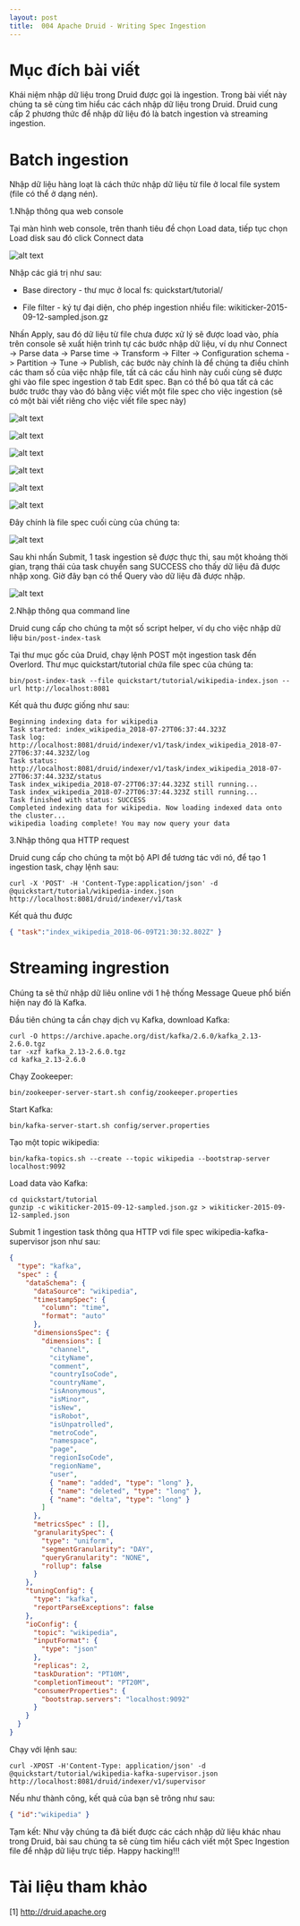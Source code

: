 ```yaml
---
layout: post
title:  004 Apache Druid - Writing Spec Ingestion
---
```

# Mục đích bài viết
Khái niệm nhập dữ liệu trong Druid được gọi là ingestion. Trong bài viết này chúng ta sẽ cùng tìm hiểu các cách nhập dữ liệu trong Druid.
Druid cung cấp 2 phương thức để nhập dữ liệu đó là batch ingestion và streaming ingestion.

# Batch ingestion
Nhập dữ liệu hàng loạt là cách thức nhập dữ liệu từ file ở local file system (file có thể ở dạng nén).

1.Nhập thông qua web console

Tại màn hình web console, trên thanh tiêu đề chọn Load data, tiếp tục chọn Load disk sau đó click Connect data

![alt text](https://druid.apache.org/docs/latest/assets/tutorial-batch-data-loader-01.png)

Nhập các giá trị như sau: 

- Base directory - thư mục ở local fs: quickstart/tutorial/

- File filter - ký tự đại diện, cho phép ingestion nhiều file: wikiticker-2015-09-12-sampled.json.gz

Nhấn Apply, sau đó dữ liệu từ file chưa được xử lý sẽ được load vào, phía trên console sẽ xuất hiện trình tự các bước nhập dữ liệu, ví dụ như Connect -> Parse data -> Parse time -> Transform -> Filter -> Configuration schema -> Partition -> Tune -> Publish, các bước này chính là để chúng ta điều chỉnh các tham số của việc nhập file, tất cả các cấu hình này cuối cùng sẽ được ghi vào file spec ingestion ở tab Edit spec. Bạn có thể bỏ qua tất cả các bước trước thay vào đó bằng việc viết một file spec cho việc ingestion (sẽ có một bài viết riêng cho việc viết file spec này)

![alt text](https://druid.apache.org/docs/latest/assets/tutorial-batch-data-loader-02.png)

![alt text](https://druid.apache.org/docs/latest/assets/tutorial-batch-data-loader-03.png)

![alt text](https://druid.apache.org/docs/latest/assets/tutorial-batch-data-loader-04.png)

![alt text](https://druid.apache.org/docs/latest/assets/tutorial-batch-data-loader-05.png)

![alt text](https://druid.apache.org/docs/latest/assets/tutorial-batch-data-loader-06.png)

![alt text](https://druid.apache.org/docs/latest/assets/tutorial-batch-data-loader-07.png)

Đây chính là file spec cuối cùng của chúng ta:

![alt text](https://druid.apache.org/docs/latest/assets/tutorial-batch-data-loader-08.png)

Sau khi nhấn Submit, 1 task ingestion sẽ được thực thi, sau một khoảng thời gian, trạng thái của task chuyển sang SUCCESS cho thấy dữ liệu đã được nhập xong. Giờ đây bạn có thể Query vào dữ liệu đã được nhập. 

![alt text](https://druid.apache.org/docs/latest/assets/tutorial-batch-data-loader-09.png)

2.Nhập thông qua command line

Druid cung cấp cho chúng ta một số script helper, ví dụ cho việc nhập dữ liệu <code>bin/post-index-task</code>

Tại thư mục gốc của Druid, chạy lệnh POST một ingestion task đến Overlord. Thư mục quickstart/tutorial chứa file spec của chúng ta:

```shell
bin/post-index-task --file quickstart/tutorial/wikipedia-index.json --url http://localhost:8081
```

Kết quả thu được giống như sau: 

```shell
Beginning indexing data for wikipedia
Task started: index_wikipedia_2018-07-27T06:37:44.323Z
Task log:     http://localhost:8081/druid/indexer/v1/task/index_wikipedia_2018-07-27T06:37:44.323Z/log
Task status:  http://localhost:8081/druid/indexer/v1/task/index_wikipedia_2018-07-27T06:37:44.323Z/status
Task index_wikipedia_2018-07-27T06:37:44.323Z still running...
Task index_wikipedia_2018-07-27T06:37:44.323Z still running...
Task finished with status: SUCCESS
Completed indexing data for wikipedia. Now loading indexed data onto the cluster...
wikipedia loading complete! You may now query your data
```

3.Nhập thông qua HTTP request

Druid cung cấp cho chúng ta một bộ API để tương tác với nó, để tạo 1 ingestion task, chạy lệnh sau: 
```shell
curl -X 'POST' -H 'Content-Type:application/json' -d @quickstart/tutorial/wikipedia-index.json http://localhost:8081/druid/indexer/v1/task
```
Kết quả thu được
```json
{ "task":"index_wikipedia_2018-06-09T21:30:32.802Z" }
```

# Streaming ingrestion
Chúng ta sẽ thử nhập dữ liêu online với 1 hệ thống Message Queue phổ biến hiện nay đó là Kafka.

Đầu tiên chúng ta cần chạy dịch vụ Kafka, download Kafka:
```shell
curl -O https://archive.apache.org/dist/kafka/2.6.0/kafka_2.13-2.6.0.tgz
tar -xzf kafka_2.13-2.6.0.tgz
cd kafka_2.13-2.6.0
```

Chạy Zookeeper: 
```shell
bin/zookeeper-server-start.sh config/zookeeper.properties
```

Start Kafka: 
```shell
bin/kafka-server-start.sh config/server.properties
```
Tạo một topic wikipedia: 
```shell
bin/kafka-topics.sh --create --topic wikipedia --bootstrap-server localhost:9092
```

Load data vào Kafka: 
```shell
cd quickstart/tutorial
gunzip -c wikiticker-2015-09-12-sampled.json.gz > wikiticker-2015-09-12-sampled.json
```

Submit 1 ingestion task thông qua HTTP vơi file spec wikipedia-kafka-supervisor json như sau: 
```json
{
  "type": "kafka",
  "spec" : {
    "dataSchema": {
      "dataSource": "wikipedia",
      "timestampSpec": {
        "column": "time",
        "format": "auto"
      },
      "dimensionsSpec": {
        "dimensions": [
          "channel",
          "cityName",
          "comment",
          "countryIsoCode",
          "countryName",
          "isAnonymous",
          "isMinor",
          "isNew",
          "isRobot",
          "isUnpatrolled",
          "metroCode",
          "namespace",
          "page",
          "regionIsoCode",
          "regionName",
          "user",
          { "name": "added", "type": "long" },
          { "name": "deleted", "type": "long" },
          { "name": "delta", "type": "long" }
        ]
      },
      "metricsSpec" : [],
      "granularitySpec": {
        "type": "uniform",
        "segmentGranularity": "DAY",
        "queryGranularity": "NONE",
        "rollup": false
      }
    },
    "tuningConfig": {
      "type": "kafka",
      "reportParseExceptions": false
    },
    "ioConfig": {
      "topic": "wikipedia",
      "inputFormat": {
        "type": "json"
      },
      "replicas": 2,
      "taskDuration": "PT10M",
      "completionTimeout": "PT20M",
      "consumerProperties": {
        "bootstrap.servers": "localhost:9092"
      }
    }
  }
}
```

Chạy với lệnh sau:

```shell
curl -XPOST -H'Content-Type: application/json' -d @quickstart/tutorial/wikipedia-kafka-supervisor.json http://localhost:8081/druid/indexer/v1/supervisor
```

Nếu như thành công, kết quả của bạn sẽ trông như sau:
```json
{ "id":"wikipedia" }
```

Tạm kết: Như vậy chúng ta đã biết được các cách nhập dữ liệu khác nhau trong Druid, bài sau chúng ta sẽ cùng tìm hiểu cách viết một Spec Ingestion file để nhập dữ liệu trực tiếp. Happy hacking!!!
# Tài liệu tham khảo
[1] <a href="http://druid.apache.org">http://druid.apache.org</a>